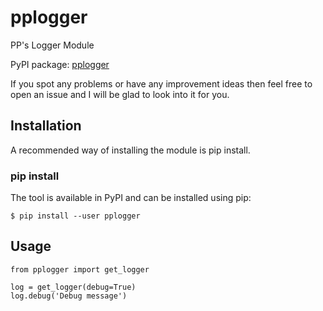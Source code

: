# pplogger
PP's Logger Module

PyPI package: [pplogger](https://pypi.python.org/pypi/pplogger)

If you spot any problems or have any improvement ideas then feel free to open
an issue and I will be glad to look into it for you.

## Installation
A recommended way of installing the module is pip install.

### pip install
The tool is available in PyPI and can be installed using pip:
```
$ pip install --user pplogger
```

## Usage
```
from pplogger import get_logger

log = get_logger(debug=True)
log.debug('Debug message')
```
